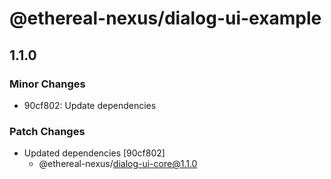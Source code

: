 # @ethereal-nexus/dialog-ui-example

## 1.1.0

### Minor Changes

- 90cf802: Update dependencies

### Patch Changes

- Updated dependencies [90cf802]
  - @ethereal-nexus/dialog-ui-core@1.1.0

